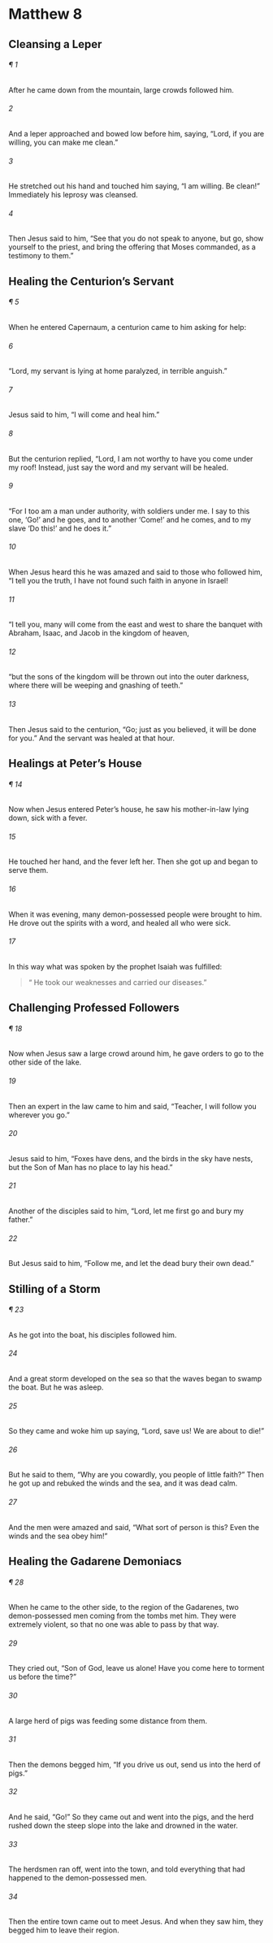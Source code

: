# Matthew 8
## Cleansing a Leper
###### ¶ 1
After he came down from the mountain, large crowds followed him.
###### 2
And a leper approached and bowed low before him, saying, “Lord, if you are willing, you can make me clean.”
###### 3
He stretched out his hand and touched him saying, “I am willing. Be clean!” Immediately his leprosy was cleansed.
###### 4
Then Jesus said to him, “See that you do not speak to anyone, but go, show yourself to the priest, and bring the offering that Moses commanded, as a testimony to them.”
## Healing the Centurion’s Servant
###### ¶ 5
When he entered Capernaum, a centurion came to him asking for help:
###### 6
“Lord, my servant is lying at home paralyzed, in terrible anguish.”
###### 7
Jesus said to him, “I will come and heal him.”
###### 8
But the centurion replied, “Lord, I am not worthy to have you come under my roof! Instead, just say the word and my servant will be healed.
###### 9
“For I too am a man under authority, with soldiers under me. I say to this one, ‘Go!’ and he goes, and to another ‘Come!’ and he comes, and to my slave ‘Do this!’ and he does it.”
###### 10
When Jesus heard this he was amazed and said to those who followed him, “I tell you the truth, I have not found such faith in anyone in Israel!
###### 11
“I tell you, many will come from the east and west to share the banquet with Abraham, Isaac, and Jacob in the kingdom of heaven,
###### 12
“but the sons of the kingdom will be thrown out into the outer darkness, where there will be weeping and gnashing of teeth.”
###### 13
Then Jesus said to the centurion, “Go; just as you believed, it will be done for you.” And the servant was healed at that hour.
## Healings at Peter’s House
###### ¶ 14
Now when Jesus entered Peter’s house, he saw his mother-in-law lying down, sick with a fever.
###### 15
He touched her hand, and the fever left her. Then she got up and began to serve them.
###### 16
When it was evening, many demon-possessed people were brought to him. He drove out the spirits with a word, and healed all who were sick.
###### 17
In this way what was spoken by the prophet Isaiah was fulfilled:
>  “ He took our weaknesses and carried our diseases.”
## Challenging Professed Followers
###### ¶ 18
Now when Jesus saw a large crowd around him, he gave orders to go to the other side of the lake.
###### 19
Then an expert in the law came to him and said, “Teacher, I will follow you wherever you go.”
###### 20
Jesus said to him, “Foxes have dens, and the birds in the sky have nests, but the Son of Man has no place to lay his head.”
###### 21
Another of the disciples said to him, “Lord, let me first go and bury my father.”
###### 22
But Jesus said to him, “Follow me, and let the dead bury their own dead.”
## Stilling of a Storm
###### ¶ 23
As he got into the boat, his disciples followed him.
###### 24
And a great storm developed on the sea so that the waves began to swamp the boat. But he was asleep.
###### 25
So they came and woke him up saying, “Lord, save us! We are about to die!”
###### 26
But he said to them, “Why are you cowardly, you people of little faith?” Then he got up and rebuked the winds and the sea, and it was dead calm.
###### 27
And the men were amazed and said, “What sort of person is this? Even the winds and the sea obey him!”
## Healing the Gadarene Demoniacs
###### ¶ 28
When he came to the other side, to the region of the Gadarenes, two demon-possessed men coming from the tombs met him. They were extremely violent, so that no one was able to pass by that way.
###### 29
They cried out, “Son of God, leave us alone! Have you come here to torment us before the time?”
###### 30
A large herd of pigs was feeding some distance from them.
###### 31
Then the demons begged him, “If you drive us out, send us into the herd of pigs.”
###### 32
And he said, “Go!” So they came out and went into the pigs, and the herd rushed down the steep slope into the lake and drowned in the water.
###### 33
The herdsmen ran off, went into the town, and told everything that had happened to the demon-possessed men.
###### 34
Then the entire town came out to meet Jesus. And when they saw him, they begged him to leave their region.
